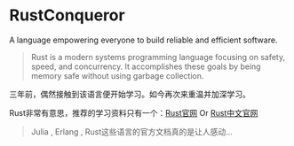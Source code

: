 <!--
 * @Author: BertKing
 * @version: 
 * @Date: 2020-08-17 20:05:47
 * @LastEditors: BertKing
 * @LastEditTime: 2020-08-18 20:13:56
 * @FilePath: /RustConqueror/README.md
 * @Description: 
-->
# RustConqueror
A language empowering everyone to build reliable and efficient software.

>Rust is a modern systems programming language focusing on safety, speed, and concurrency. It accomplishes these goals by being memory safe without using garbage collection.

三年前，偶然接触到该语言便开始学习。如今再次来重温并加深学习。

Rust非常有意思，推荐的学习资料只有一个：[Rust官网](https://www.rust-lang.org/) Or [Rust中文官网](https://www.rust-lang.org/zh-CN/)

> Julia , Erlang , Rust这些语言的官方文档真的是让人感动... 